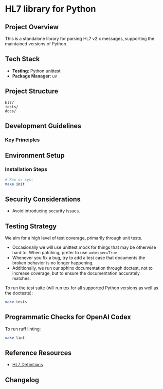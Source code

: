 
# HL7 library for Python

## Project Overview

This is a standalone library for parsing HL7 v2.x messages, supporting the maintained versions of Python.

## Tech Stack

- **Testing**: Python unittest
- **Package Manager**: uv


## Project Structure

```
hl7/
tests/
docs/
```

## Development Guidelines

### Key Principles

## Environment Setup

### Installation Steps

```bash
# Run uv sync
make init
```

## Security Considerations

- Avoid introducing security issues.

## Testing Strategy

We aim for a high level of test coverage, primarily through unit tests.

- Occasionally we will use unittest.mock for things that may be otherwise hard to. When patching, prefer to use `autospec=True`
- Whenever you fix a bug, try to add a test case that documents the broken behavior is no longer happening.
- Additionally, we run our sphinx documentation through doctest, not to increase coverage, but to ensure the documentation accurately matches.

To run the test suite (will run tox for all supported Python versions as well as the doctests):

```bash
make tests
```

## Programmatic Checks for OpenAI Codex

To run ruff linting:

```bash
make lint
```

## Reference Resources

- [HL7 Definitions](https://hl7-definition.caristix.com/v2/)

## Changelog


